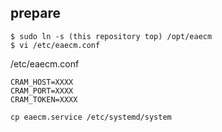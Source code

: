 
## prepare

```
$ sudo ln -s (this repository top) /opt/eaecm
$ vi /etc/eaecm.conf
```

/etc/eaecm.conf

```
CRAM_HOST=XXXX
CRAM_PORT=XXXX
CRAM_TOKEN=XXXX
```

```
cp eaecm.service /etc/systemd/system
```
